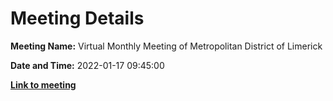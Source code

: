 # Meeting Details

**Meeting Name:** Virtual Monthly Meeting of Metropolitan District of Limerick

**Date and Time:** 2022-01-17 09:45:00

**<a href="https://www.limerick.ie/council/whats-on/monthly-meeting-metropolitan-district-limerick-81" target="_blank">Link to meeting</a>**
